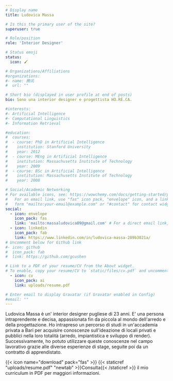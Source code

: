 ```yaml
---
# Display name
title: Ludovica Massa

# Is this the primary user of the site?
superuser: true

# Role/position
role: 'Interior Designer'

# Status emoji
status:
  icon: 🖌️

# Organizations/Affiliations
#organizations:
#- name: 腾讯
#  url: ""

# Short bio (displayed in user profile at end of posts)
bio: Sono una interior designer e progettista HO.RE.CA.

#interests:
#- Artificial Intelligence
#- Computational Linguistics
#- Information Retrieval

#education:
#  courses:
#  - course: PhD in Artificial Intelligence
#    institution: Stanford University
#    year: 2012
#  - course: MEng in Artificial Intelligence
#    institution: Massachusetts Institute of Technology
#    year: 2009
#  - course: BSc in Artificial Intelligence
#    institution: Massachusetts Institute of Technology
#    year: 2008

# Social/Academic Networking
# For available icons, see: https://wowchemy.com/docs/getting-started/page-builder/#icons
#   For an email link, use "fas" icon pack, "envelope" icon, and a link in the
#   form "mailto:your-email@example.com" or "#contact" for contact widget.
social:
  - icon: envelope
    icon_pack: fas
    link: 'mailto:massaludovica09@gmail.com' # For a direct email link, use "mailto:test@example.org".
  - icon: linkedin
    icon_pack: fab
    link: https://www.linkedin.com/in/ludovica-massa-289b3021a/
# Uncomment below for Github link
#- icon: github
#  icon_pack: fab
#  link: https://github.com/gcushen

# Link to a PDF of your resume/CV from the About widget.
# To enable, copy your resume/CV to `static/files/cv.pdf` and uncomment the lines below.
  - icon: cv
    icon_pack: ai
    link: uploads/resume.pdf

# Enter email to display Gravatar (if Gravatar enabled in Config)
#email: ""
---
```


Ludovica Massa è un' interior designer pugliese di 23 anni. E' una persona intraprendente e decisa, appassionata fin da piccola al mondo dell'arredo e della progettazione. Ho intrapreso un percorso di studi in un'accademia privata a Bari per acquisire conoscenze sull'ideazione di locali privati e pubblici nella loro totalità (arredo, impiantistica e sviluppo di render). Successivamente, ho potuto utilizzare queste conoscenze nel campo lavorativo grazie alle diverse esperienze di stage, seguite poi da un contratto di apprendistato.

{{< icon name="download" pack="fas" >}} {{< staticref "uploads/resume.pdf" "newtab" >}}Consulta{{< /staticref >}} il mio curriculum in PDF per maggiori informazioni.

